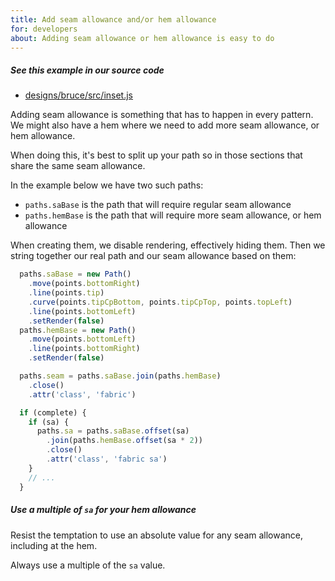 ```yaml
---
title: Add seam allowance and/or hem allowance
for: developers
about: Adding seam allowance or hem allowance is easy to do
---
```


<Note>

##### See this example in our source code

- [designs/bruce/src/inset.js](https://github.com/freesewing/freesewing/blob/3ca5d0edfe54c7ac20aaf3af2f3544aee72f9b99/designs/bruce/src/inset.js#L32)

</Note>

Adding seam allowance is something that has to happen in every pattern.
We might also have a hem where we need to add more seam allowance, or hem allowance.

When doing this, it's best to split up your path so in those sections that share the same
seam allowance.

In the example below we have two such paths:

- `paths.saBase` is the path that will require regular seam allowance
- `paths.hemBase` is the path that will require more seam allowance, or hem allowance

When creating them, we disable rendering, effectively hiding them.
Then we string together our real path and our seam allowance based on them:

```js
  paths.saBase = new Path()
    .move(points.bottomRight)
    .line(points.tip)
    .curve(points.tipCpBottom, points.tipCpTop, points.topLeft)
    .line(points.bottomLeft)
    .setRender(false)
  paths.hemBase = new Path()
    .move(points.bottomLeft)
    .line(points.bottomRight)
    .setRender(false)

  paths.seam = paths.saBase.join(paths.hemBase)
    .close()
    .attr('class', 'fabric')

  if (complete) {
    if (sa) {
      paths.sa = paths.saBase.offset(sa)
        .join(paths.hemBase.offset(sa * 2))
        .close()
        .attr('class', 'fabric sa')
    }
    // ...
  }
```

<Tip>

##### Use a multiple of `sa` for your hem allowance

Resist the temptation to use an absolute value for any seam allowance, including at the hem.

Always use a multiple of the `sa` value.

</Tip>
